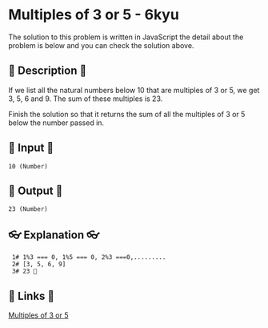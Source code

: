 # Multiples of 3 or 5 - 6kyu

The solution to this problem is written in JavaScript the detail about the problem is below and you can check the solution above.

## 💬 Description 💬

If we list all the natural numbers below 10 that are multiples of 3 or 5, we get 3, 5, 6 and 9. The sum of these multiples is 23.

Finish the solution so that it returns the sum of all the multiples of 3 or 5 below the number passed in.

## 🥚 Input 🥚

```
10 (Number)
```

## 🐣 Output 🐣

```
23 (Number)
```

## 👓 Explanation 👓

```
 1# 1%3 === 0, 1%5 === 0, 2%3 ===0,.........
 2# [3, 5, 6, 9]
 3# 23 🎉
```

## 🔗 Links 🔗

[Multiples of 3 or 5](https://www.codewars.com/kata/514b92a657cdc65150000006)

